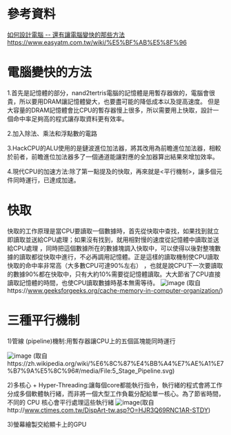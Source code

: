# 參考資料 
[如何設計電腦 -- 還有讓電腦變快的那些方法](https://www.slideshare.net/ccckmit/ss-85466673)
https://www.easyatm.com.tw/wiki/%E5%BF%AB%E5%8F%96

# 電腦變快的方法
1.首先是記憶體的部分，nand2tertris電腦的記憶體是用暫存器做的，電腦會很貴，所以要用DRAM讓記憶體變大，也要盡可能的降低成本以及提高速度。
但是大容量的DRAM記憶體會比CPU的暫存器慢上很多，所以需要用上快取，設計一個命中率足夠高的程式讓存取資料更有效率。

2.加入除法、乘法和浮點數的電路

3.HackCPU的ALU使用的是鏈波進位加法器，將其改用為前瞻進位加法器，相較於前者，前瞻進位加法器多了一個通道能讓對應的全加器算出結果來增加效率。

4.現代CPU的加速方法:除了第一點提及的快取，再來就是<平行機制>，讓多個元件同時運行，已達成加速。

# 快取
快取的工作原理是當CPU要讀取一個數據時，首先從快取中查找，如果找到就立即讀取並送給CPU處理；如果沒有找到，就用相對慢的速度從記憶體中讀取並送給CPU處理
，同時把這個數據所在的數據塊調入快取中，可以使得以後對整塊數據的讀取都從快取中進行，不必再調用記憶體。正是這樣的讀取機制使CPU讀取快取的命中率非常高（大多數CPU可達90%左右）
，也就是說CPU下一次要讀取的數據90%都在快取中，只有大約10%需要從記憶體讀取。大大節省了CPU直接讀取記憶體的時間，也使CPU讀取數據時基本無需等待。
![image](https://user-images.githubusercontent.com/80435655/149285194-1e302ed0-fce3-46ff-b7ad-b1a8575ab1c1.png)
(取自https://www.geeksforgeeks.org/cache-memory-in-computer-organization/)


# 三種平行機制

1)管線 (pipeline)機制:用暫存器讓CPU上的五個區塊能同時運行

![image](https://user-images.githubusercontent.com/80435655/149285564-8aac5b27-3956-4afe-99a2-a07ab04c9003.png)
(取自https://zh.wikipedia.org/wiki/%E6%8C%87%E4%BB%A4%E7%AE%A1%E7%B7%9A%E5%8C%96#/media/File:5_Stage_Pipeline.svg)
     
2)多核心 + Hyper-Threading:讓每個core都能執行指令，執行緒的程式會將工作分成多個軟體執行緒，而非將一個大型工作負載分配給單一核心。為了節省時間，不同的 CPU 核心會平行處理這些執行緒
![image](https://user-images.githubusercontent.com/80435655/149286050-45add493-9647-41bc-983e-b15df6071025.png)(取自http://www.ctimes.com.tw/DispArt-tw.asp?O=HJR3Q69RNC1AR-STDY)
      
3)螢幕繪製交給顯卡上的GPU

